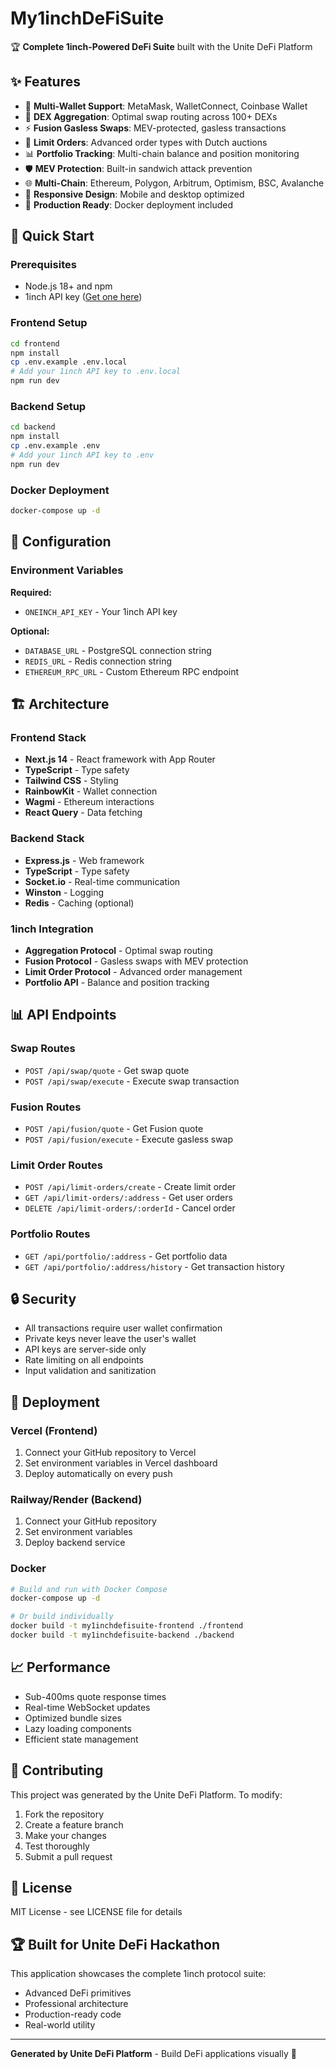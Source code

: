 # My1inchDeFiSuite

🏆 **Complete 1inch-Powered DeFi Suite** built with the Unite DeFi Platform

## ✨ Features

- 👛 **Multi-Wallet Support**: MetaMask, WalletConnect, Coinbase Wallet
- 🔄 **DEX Aggregation**: Optimal swap routing across 100+ DEXs
- ⚡ **Fusion Gasless Swaps**: MEV-protected, gasless transactions
- 📝 **Limit Orders**: Advanced order types with Dutch auctions
- 📊 **Portfolio Tracking**: Multi-chain balance and position monitoring
- 🛡️ **MEV Protection**: Built-in sandwich attack prevention
- 🌐 **Multi-Chain**: Ethereum, Polygon, Arbitrum, Optimism, BSC, Avalanche
- 📱 **Responsive Design**: Mobile and desktop optimized
- 🚀 **Production Ready**: Docker deployment included

## 🚀 Quick Start

### Prerequisites
- Node.js 18+ and npm
- 1inch API key ([Get one here](https://portal.1inch.dev/))

### Frontend Setup
```bash
cd frontend
npm install
cp .env.example .env.local
# Add your 1inch API key to .env.local
npm run dev
```

### Backend Setup
```bash
cd backend
npm install
cp .env.example .env
# Add your 1inch API key to .env
npm run dev
```

### Docker Deployment
```bash
docker-compose up -d
```

## 🔧 Configuration

### Environment Variables

**Required:**
- `ONEINCH_API_KEY` - Your 1inch API key

**Optional:**
- `DATABASE_URL` - PostgreSQL connection string
- `REDIS_URL` - Redis connection string
- `ETHEREUM_RPC_URL` - Custom Ethereum RPC endpoint

## 🏗️ Architecture

### Frontend Stack
- **Next.js 14** - React framework with App Router
- **TypeScript** - Type safety
- **Tailwind CSS** - Styling
- **RainbowKit** - Wallet connection
- **Wagmi** - Ethereum interactions
- **React Query** - Data fetching

### Backend Stack
- **Express.js** - Web framework
- **TypeScript** - Type safety
- **Socket.io** - Real-time communication
- **Winston** - Logging
- **Redis** - Caching (optional)

### 1inch Integration
- **Aggregation Protocol** - Optimal swap routing
- **Fusion Protocol** - Gasless swaps with MEV protection
- **Limit Order Protocol** - Advanced order management
- **Portfolio API** - Balance and position tracking

## 📊 API Endpoints

### Swap Routes
- `POST /api/swap/quote` - Get swap quote
- `POST /api/swap/execute` - Execute swap transaction

### Fusion Routes
- `POST /api/fusion/quote` - Get Fusion quote
- `POST /api/fusion/execute` - Execute gasless swap

### Limit Order Routes
- `POST /api/limit-orders/create` - Create limit order
- `GET /api/limit-orders/:address` - Get user orders
- `DELETE /api/limit-orders/:orderId` - Cancel order

### Portfolio Routes
- `GET /api/portfolio/:address` - Get portfolio data
- `GET /api/portfolio/:address/history` - Get transaction history

## 🔒 Security

- All transactions require user wallet confirmation
- Private keys never leave the user's wallet
- API keys are server-side only
- Rate limiting on all endpoints
- Input validation and sanitization

## 🚀 Deployment

### Vercel (Frontend)
1. Connect your GitHub repository to Vercel
2. Set environment variables in Vercel dashboard
3. Deploy automatically on every push

### Railway/Render (Backend)
1. Connect your GitHub repository
2. Set environment variables
3. Deploy backend service

### Docker
```bash
# Build and run with Docker Compose
docker-compose up -d

# Or build individually
docker build -t my1inchdefisuite-frontend ./frontend
docker build -t my1inchdefisuite-backend ./backend
```

## 📈 Performance

- Sub-400ms quote response times
- Real-time WebSocket updates
- Optimized bundle sizes
- Lazy loading components
- Efficient state management

## 🤝 Contributing

This project was generated by the Unite DeFi Platform. To modify:

1. Fork the repository
2. Create a feature branch
3. Make your changes
4. Test thoroughly
5. Submit a pull request

## 📄 License

MIT License - see LICENSE file for details

## 🏆 Built for Unite DeFi Hackathon

This application showcases the complete 1inch protocol suite:
- Advanced DeFi primitives
- Professional architecture
- Production-ready code
- Real-world utility

---

**Generated by Unite DeFi Platform** - Build DeFi applications visually 🚀